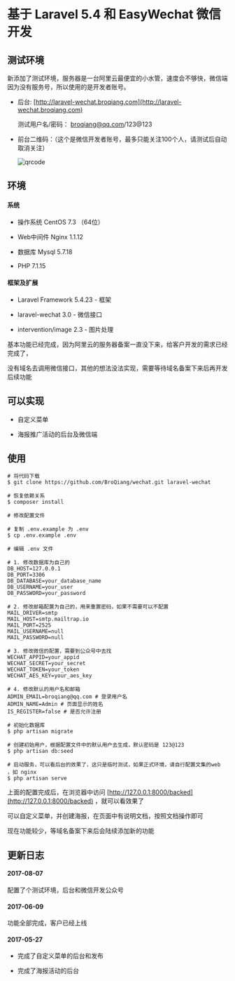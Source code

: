 # 基于 Laravel 5.4 和 EasyWechat 微信开发


## 测试环境

新添加了测试环境，服务器是一台阿里云最便宜的小水管，速度会不够快，微信端因为没有服务号，所以使用的是开发者账号。


- 后台: [http://laravel-wechat.broqiang.com](http://laravel-wechat.broqiang.com)

    测试用户名/密码： broqiang@qq.com/123@123

- 前台二维码：（这个是微信开发者账号，最多只能关注100个人，请测试后自动取消关注）

    ![qrcode](https://github.com/BroQiang/laravel-wechat/blob/master/qecode.png)

## 环境

#### 系统

- 操作系统 CentOS 7.3 （64位）

- Web中间件 Nginx 1.1.12

- 数据库 Mysql 5.7.18

- PHP 7.1.15


#### 框架及扩展

- Laravel Framework 5.4.23 - 框架

- laravel-wechat 3.0 - 微信接口

- intervention/image 2.3 - 图片处理


基本功能已经完成，因为阿里云的服务器备案一直没下来，给客户开发的需求已经完成了，

没有域名去调用微信接口，其他的想法没法实现，需要等待域名备案下来后再开发后续功能

## 可以实现

- 自定义菜单

- 海报推广活动的后台及微信端

## 使用

```shell
# 将代码下载
$ git clone https://github.com/BroQiang/wechat.git laravel-wechat

# 恢复依赖关系
$ composer install

# 修改配置文件

# 复制 .env.example 为 .env
$ cp .env.example .env

# 编辑 .env 文件

# 1. 修改数据库为自己的
DB_HOST=127.0.0.1
DB_PORT=3306
DB_DATABASE=your_database_name
DB_USERNAME=your_user
DB_PASSWORD=your_password

# 2. 修改邮箱配置为自己的，用来重置密码，如果不需要可以不配置
MAIL_DRIVER=smtp
MAIL_HOST=smtp.mailtrap.io
MAIL_PORT=2525
MAIL_USERNAME=null
MAIL_PASSWORD=null

# 3. 修改微信的配置，需要到公众号中去找
WECHAT_APPID=your_appid
WECHAT_SECRET=your_secret
WECHAT_TOKEN=your_token
WECHAT_AES_KEY=your_aes_key

# 4. 修改默认的用户名和邮箱
ADMIN_EMAIL=broqiang@qq.com # 登录用户名
ADMIN_NAME=Admin # 页面显示的姓名
IS_REGISTER=false # 是否允许注册

# 初始化数据库
$ php artisan migrate

# 创建初始用户，根据配置文件中的默认用户去生成，默认密码是 123@123
$ php artisan db:seed

# 启动服务，可以看后台的效果了，这只是临时测试，如果正式环境，请自行配置文集的web ，如 nginx
$ php artisan serve

```


上面的配置完成后，在浏览器中访问 [http://127.0.0.1:8000/backed](http://127.0.0.1:8000/backed) ，就可以看效果了

可以自定义菜单，并创建海报，在页面中有说明文档，按照文档操作即可

现在功能较少，等域名备案下来后会陆续添加新的功能

## 更新日志

#### 2017-08-07
配置了个测试环境，后台和微信开发公众号

#### 2017-06-09

功能全部完成，客户已经上线

#### 2017-05-27
    
- 完成了自定义菜单的后台和发布

- 完成了海报活动的后台
